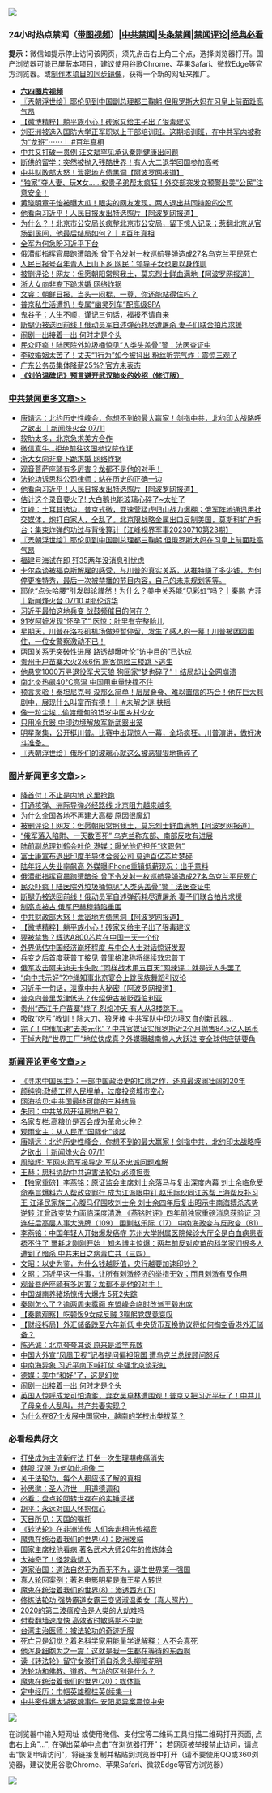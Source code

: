 ![](https://raw.githubusercontent.com/jsvpn/jsproxy/dev/64photo/fqnews-qr.jpg)

<div id="tt">
<h3>24小时热点禁闻（<a href="https://aaa.v2dns.tk/?QAjUl=BgRp5UNKRn&T5Vk=fPVH&Q59Ab=WxGE" target="_blank">带图视频</a>）|<a href="#%E4%B8%AD%E5%85%B1%E7%A6%81%E9%97%BB%E6%9B%B4%E5%A4%9A%E6%96%87%E7%AB%A0">中共禁闻</a>|<a href="#%E5%9B%BE%E7%89%87%E6%96%B0%E9%97%BB%E6%9B%B4%E5%A4%9A%E6%96%87%E7%AB%A0">头条禁闻</a>|<a href="#%E6%96%B0%E9%97%BB%E8%AF%84%E8%AE%BA%E6%9B%B4%E5%A4%9A%E6%96%87%E7%AB%A0">禁闻评论|<a href="#%E5%BF%85%E7%9C%8B%E7%BB%8F%E5%85%B8%E5%A5%BD%E6%96%87">经典必看</a></h3>
<div><b>提示：</b>微信如提示停止访问该网页，须先点击右上角三个点，选择浏览器打开。国产浏览器可能已屏蔽本项目，建议使用谷歌Chrome、苹果Safari、微软Edge等官方浏览器。或<a href="%E5%88%B6%E4%BD%9Cgit%E7%A6%81%E9%97%BB%E9%95%9C%E5%83%8F.md">制作本项目的同步镜像</a>，获得一个新的网址来推广。</div>
<ul>
<li><b><a href="http://d2.v2rss.gq/64.mp4" target="_blank">六四图片视频</a></b></li>
<li><a href="/cbnews/20230711/1906515.md">〖兲朝浮世绘〗耶伦见到中国副总理都三鞠躬 但俄罗斯大妈在习皇上前面趾高气昂</a></li>
<li><a href="/topimagenews/20230711/1906558.md">【微博精粹】躺平族小心！砖家又给主子出了狠毒建议</a></li>
<li><a href="/sohnews/20230711/1906522.md">刘亚洲被选入国防大学正军职以上干部培训班。这期培训班，在中共军内被称为“龙班”⋯⋯｜ #百年真相</a></li>
<li><a href="/baitai/20230711/1906680.md">中共又打破一贯例 汪文斌罕见承认秦刚健康出问题</a></li>
<li><a href="/cnnews/20230711/1906631.md">断供的留学：突然被抛入残酷世界！有人大二退学回国参加高考</a></li>
<li><a href="/topimagenews/20230711/1906583.md">中共财政部大怒！泄密地方债黑洞【阿波罗网报道】</a></li>
<li><a href="/sohnews/20230711/1906762.md">“独家”夺人妻、玩❌女……权贵子弟帮太疯狂！外交部突发文预警赴美“公民”注意安全！</a></li>
<li><a href="/yule/20230711/1906573.md">黄晓明章子怡被曝大瓜！眼尖的网友发现，两人退出共同持股的公司</a></li>
<li><a href="/cbnews/20230711/1906629.md">他看向习近平！人民日报发出特选照片【阿波罗网报道】</a></li>
<li><a href="/sohnews/20230711/1906694.md">为什么？！北京市公安局长疯整北京市公安局，留下惊人记录；惹翻北京从官场到民间，他最后结局如何？｜ #百年真相</a></li>
<li><a href="/ccpdope/20230711/1906789.md">全军为何急盼习近平下台</a></li>
<li><a href="/topimagenews/20230711/1906661.md">俄潜艇指挥官晨跑遭暗杀 曾下令发射一枚巡航导弹造成27名乌克兰平民死亡</a></li>
<li><a href="/headline/20230711/1906678.md">人民日报号召年青人上山下乡 网民：领导子女也要以身作则</a></li>
<li><a href="/topimagenews/20230712/1906818.md">被删评论！网友：但愿朝阳常照我土，莫忘烈士鲜血满地【阿波罗网报道】</a></li>
<li><a href="/cbnews/20230711/1906781.md">浙大女向非裔下跪求婚 网络炸锅</a></li>
<li><a href="/sohnews/20230711/1906697.md">文睿：朝鲜日报，当头一闷棍，一尊，你还能站得住吗？</a></li>
<li><a href="/worldnews/20230711/1906616.md">普京私生活遭扒！专属“幽灵列车”配高级SPA</a></li>
<li><a href="/lifebaike/20230711/1906663.md">鬼谷子：人生不顺，谨记三句话，福报不请自来</a></li>
<li><a href="/topimagenews/20230711/1906595.md">断腿仍被送回前线！俄动员军自述弹药耗尽遭屠杀 妻子们联合拍片求援</a></li>
<li><a href="/comments/20230711/1906597.md">闹剧一出接着一出 何时才是个头</a></li>
<li><a href="/topimagenews/20230711/1906637.md">民众吓疯！陆医院外垃圾桶惊见“人类头盖骨”警：法医查证中</a></li>
<li><a href="/yule/20230711/1906641.md">李玟婚姻太苦了！丈夫“1行为”如今被抖出 粉丝听完气炸：震惊三观了</a></li>
<li><a href="/headline/20230711/1906798.md">广东公务员集体降薪25%? 官方未表态</a></li>
<li><b><a href="/comments/20200207/1272816.md" target="_blank">《刘伯温碑记》预言避开武汉肺炎的妙招（修订版）</a></b></li>
</ul>
</div>

<div class="catlist">
<h3><a href="/cbnews/" target="_blank">中共禁闻</a><span><a href="/cbnews/" target="_blank" rel="nofollow">更多文章>></a></span></h3>
<ul>
<li><a href="/comments/20230712/1906894.md" target="_blank">唐靖远：北约历史性峰会，你想不到的最大赢家！剑指中共，北约印太战略呼之欲出 ｜新闻烽火台 07/11</a></li>
<li><a href="/cbnews/20230712/1906857.md" target="_blank">软肋太多，北京急求美方合作</a></li>
<li><a href="/cbnews/20230712/1906856.md" target="_blank">微信真牛…拒绝前往这国参议院作证</a></li>
<li><a href="/cbnews/20230711/1906781.md" target="_blank">浙大女向非裔下跪求婚 网络炸锅</a></li>
<li><a href="/comments/20230711/1906753.md" target="_blank">观音菩萨座骑有多厉害？龙都不是他的对手！</a></li>
<li><a href="/cbnews/20230711/1906731.md" target="_blank">法轮功诉思科公司律师：站在历史的正确一边</a></li>
<li><a href="/cbnews/20230711/1906629.md" target="_blank">他看向习近平！人民日报发出特选照片【阿波罗网报道】</a></li>
<li><a href="/cbnews/20230711/1906615.md" target="_blank">估计这个录音要火了! 大白鹅也能玻璃心碎了~太扯了</a></li>
<li><a href="/cbnews/20230711/1906549.md" target="_blank">江峰：土耳其选边，普京式微，亚速营猛虎归山战力爆棚；俄军阵地通讯用社交媒体，炮打自家人，全乱了。北京限战略金属出口反制美国，莫斯科扩产拆台；集束炸弹的功过与背後算计【江峰视界军事20230710第23期】</a></li>
<li><a href="/cbnews/20230711/1906515.md" target="_blank">〖兲朝浮世绘〗耶伦见到中国副总理都三鞠躬 但俄罗斯大妈在习皇上前面趾高气昂</a></li>
<li><a href="/cbnews/20230711/1906509.md" target="_blank">福建号海试在即 歼35两年没消息引忧虑</a></li>
<li><a href="/comments/20230711/1906493.md" target="_blank">卡尔森谈被福克斯解雇的感受，与川普的真实关系，从推特赚了多少钱，为何停更推特秀，最后一次被禁播的节目内容，自己的未来规划等等。</a></li>
<li><a href="/comments/20230711/1906481.md" target="_blank">耶伦“点头哈腰”引发舆论譁然！为什么？美中关系能“见彩虹”吗？｜秦鹏 方菲 ｜新闻烽火台 07/10 #耶伦访华</a></li>
<li><a href="/cbnews/20230711/1906476.md" target="_blank">习近平最怕这地兵变 战鼓频催目的何在？</a></li>
<li><a href="/cbnews/20230711/1906453.md" target="_blank">91岁阿嬷发现“怀孕了” 医惊：肚里有完整胎儿</a></li>
<li><a href="/comments/20230711/1906443.md" target="_blank">星期天，川普在洛杉矶机场做短暂停留，发生了感人的一幕！川普被团团围住，一位女警察激动不已！</a></li>
<li><a href="/cbnews/20230710/1906369.md" target="_blank">两国关系无突破性进展 路透却曝叶伦“访中目的”已达成</a></li>
<li><a href="/cbnews/20230710/1906368.md" target="_blank">贵州千户苗寨大火2死6伤 旅客惊险三楼跳下逃生</a></li>
<li><a href="/cbnews/20230710/1906344.md" target="_blank">他悬赏1000万寻退役军犬天狼 狗回家“梦也碎了”！结局却让全网崩溃</a></li>
<li><a href="/cbnews/20230710/1906327.md" target="_blank">南北炎热飙40℃高温 中国用电量快撑不住</a></li>
<li><a href="/comments/20230710/1906311.md" target="_blank">预言灵验！泰坦尼克号 没那么简单！层层叠叠、难以置信的巧合！他在巨大悲剧中，展现什么叫富而有德！｜ #未解之谜 扶摇</a></li>
<li><a href="/cbnews/20230710/1906234.md" target="_blank">像一粒尘埃…偷渡缅甸的15岁中国乡村少女</a></li>
<li><a href="/cbnews/20230710/1906201.md" target="_blank">只用冷兵器 中印边境解放军新武器出笼</a></li>
<li><a href="/comments/20230710/1906186.md" target="_blank">明星聚集，公开挺川普。比赛中出现惊人一幕，全场疯狂。川普演讲，做好决斗准备。</a></li>
<li><a href="/cbnews/20230710/1906176.md" target="_blank">〖兲朝浮世绘〗俄粉们的玻璃心就这么被恶狠狠地撕碎了</a></li>

</ul>
</div>
<div class="catlist">
<h3><a href="/topimagenews/" target="_blank">图片新闻</a><span><a href="/topimagenews/" target="_blank" rel="nofollow">更多文章>></a></span></h3>
<ul>
<li><a href="/topimagenews/20230712/1906902.md" target="_blank">降首付！不止是内地 这里抢跑</a></li>
<li><a href="/topimagenews/20230712/1906901.md" target="_blank">打通核弹、洲际导弹必经路线 北京阻力越来越多</a></li>
<li><a href="/topimagenews/20230712/1906895.md" target="_blank">为什么全国各地不再建大高楼 原因很魔幻</a></li>
<li><a href="/topimagenews/20230712/1906818.md" target="_blank">被删评论！网友：但愿朝阳常照我土，莫忘烈士鲜血满地【阿波罗网报道】</a></li>
<li><a href="/topimagenews/20230711/1906752.md" target="_blank">“俄军落入陷阱、一天数百死” 乌克兰称东部、南部反攻有进展</a></li>
<li><a href="/topimagenews/20230711/1906719.md" target="_blank">陆前副总理刘鹤会叶伦 港媒：曝光他仍担任“这职务”</a></li>
<li><a href="/topimagenews/20230711/1906705.md" target="_blank">富士康宣布退出印度半导体合资公司 莫迪百亿芯片梦碎</a></li>
<li><a href="/topimagenews/20230711/1906704.md" target="_blank">陆年轻人失业率飙高 外媒曝iPhone重镇低薪现况：出乎意料</a></li>
<li><a href="/topimagenews/20230711/1906661.md" target="_blank">俄潜艇指挥官晨跑遭暗杀 曾下令发射一枚巡航导弹造成27名乌克兰平民死亡</a></li>
<li><a href="/topimagenews/20230711/1906637.md" target="_blank">民众吓疯！陆医院外垃圾桶惊见“人类头盖骨”警：法医查证中</a></li>
<li><a href="/topimagenews/20230711/1906595.md" target="_blank">断腿仍被送回前线！俄动员军自述弹药耗尽遭屠杀 妻子们联合拍片求援</a></li>
<li><a href="/topimagenews/20230711/1906584.md" target="_blank">制高点被占 俄军巴赫穆特陷重围</a></li>
<li><a href="/topimagenews/20230711/1906583.md" target="_blank">中共财政部大怒！泄密地方债黑洞【阿波罗网报道】</a></li>
<li><a href="/topimagenews/20230711/1906558.md" target="_blank">【微博精粹】躺平族小心！砖家又给主子出了狠毒建议</a></li>
<li><a href="/topimagenews/20230711/1906519.md" target="_blank">要被禁售？辉达A800芯片在中国一天一个价</a></li>
<li><a href="/topimagenews/20230711/1906497.md" target="_blank">外界低估中国经济崩坏程度 与中企人士对话惊讶发现</a></li>
<li><a href="/topimagenews/20230710/1906316.md" target="_blank">兵变之后首度获普丁接见 普里格津称将继续效忠普丁</a></li>
<li><a href="/topimagenews/20230710/1906292.md" target="_blank">俄军攻击阿夫迪夫卡失败 “同样战术用五百天”网辣评：就是送人头罢了</a></li>
<li><a href="/topimagenews/20230710/1906291.md" target="_blank">“向中共示好”?冲绳知事北京宴会上跳民族舞蹈引议论</a></li>
<li><a href="/topimagenews/20230710/1906245.md" target="_blank">习近平一句话，泄露中共大秘密【阿波罗网报道】</a></li>
<li><a href="/topimagenews/20230710/1906215.md" target="_blank">普京向普里戈津低头？传绍伊古被贬西伯利亚</a></li>
<li><a href="/topimagenews/20230710/1906208.md" target="_blank">贵州“西江千户苗寨”烧了 烈焰冲天 有人从3楼跳下…</a></li>
<li><a href="/topimagenews/20230710/1906200.md" target="_blank">吸取“吃亏”教训！除大刀、狼牙棒 中共军队中印边境又自创新武器…</a></li>
<li><a href="/topimagenews/20230710/1906193.md" target="_blank">完了！中俄加速“去美元化”？中共官媒证实俄罗斯近2个月抛售84.5亿人民币</a></li>
<li><a href="/topimagenews/20230710/1906181.md" target="_blank">干掉大陆“世界工厂”地位快成真？外媒曝越南惊人大跃进 变全球供应链要角</a></li>

</ul>
</div>
<div class="catlist">
<h3><a href="/comments/" target="_blank">新闻评论</a><span><a href="/comments/" target="_blank" rel="nofollow">更多文章>></a></span></h3>
<ul>
<li><a href="/comments/20230712/1906918.md" target="_blank">《寻求中国民主》：一部中国政治史的扛鼎之作，还原最波澜壮阔的20年</a></li>
<li><a href="/comments/20230712/1906917.md" target="_blank">颜纯钩:政绩工程人民埋单，过度投资城市空心</a></li>
<li><a href="/comments/20230712/1906907.md" target="_blank">网海拾贝:中共国最终可能的三种结局</a></li>
<li><a href="/comments/20230712/1906905.md" target="_blank">朱同：中共放风开征房地产税？</a></li>
<li><a href="/comments/20230712/1906904.md" target="_blank">名家专栏:高粮价是否会成为革命火种？</a></li>
<li><a href="/comments/20230712/1906903.md" target="_blank">观雨堂主：从人民币“国际化”谈起</a></li>
<li><a href="/comments/20230712/1906894.md" target="_blank">唐靖远：北约历史性峰会，你想不到的最大赢家！剑指中共，北约印太战略呼之欲出 ｜新闻烽火台 07/11</a></li>
<li><a href="/comments/20230712/1906881.md" target="_blank">周晓辉: 军网火箭军报导少 军队不忠诚问题难解</a></li>
<li><a href="/comments/20230712/1906880.md" target="_blank">王赫：思科协助中共迫害法轮功 必须担责</a></li>
<li><a href="/comments/20230712/1906872.md" target="_blank">【独家重磅】李燕铭：原证监会主席刘士余落马与复出深度内幕 刘士余临危受命奉旨爆料六人帮政变罪行 成为江派眼中钉 赵乐际伙同江苏帮上海帮反扑习王 江泽民家族三心腹马仔围攻刘士余 刘士余四年后复出昭示中南海搏杀态势逆转 江曾政变势力面临深度清洗 《燕铭时评》四年前独家重磅消息获验证 习连任后高层人事大洗牌（109） 围剿赵乐际（17） 中南海政变与反政变（81）</a></li>
<li><a href="/comments/20230711/1906809.md" target="_blank">李燕铭：中国年轻人开始爆发癌症 苏州大学附属医院候诊大厅全是白血病患者 捂不住了 噩耗才刚刚开始！知名博主惊爆：两年前反对疫苗的科学家们很多人遭到了暗杀 中共末日之病毒亡共（三四）</a></li>
<li><a href="/comments/20230711/1906759.md" target="_blank">文昭：以史为鉴，为什么钱越贬值，央行越要加速印钞？</a></li>
<li><a href="/comments/20230711/1906758.md" target="_blank">文昭：习近平这一件事，让所有刺激经济的举措无效；而且刺激有反作用</a></li>
<li><a href="/comments/20230711/1906753.md" target="_blank">观音菩萨座骑有多厉害？龙都不是他的对手！</a></li>
<li><a href="/comments/20230711/1906743.md" target="_blank">中国湖南养猪场惊传大爆炸 5死2失踪</a></li>
<li><a href="/comments/20230711/1906742.md" target="_blank">秦刚怎么了？逾两周未露面 东盟峰会临时改派王毅出席</a></li>
<li><a href="/comments/20230711/1906741.md" target="_blank">【秦鹏观察】吃顿饭9女成反贼 3鞠躬党媒竟哀叹</a></li>
<li><a href="/comments/20230711/1906727.md" target="_blank">【财经拆局】外汇储备跌至六年新低 中央货币互换协议将如何掏空香港外汇储备？</a></li>
<li><a href="/comments/20230711/1906723.md" target="_blank">陈光诚：北京夸夸其谈 原来是滥竽充数</a></li>
<li><a href="/comments/20230711/1906717.md" target="_blank">中国大外宣“凤凰卫视”记者提问偏袒俄国 遭乌克兰总统顾问怒斥</a></li>
<li><a href="/comments/20230711/1906682.md" target="_blank">中南海异象 习近平南下喊打仗 李强北京谈彩虹</a></li>
<li><a href="/comments/20230711/1906623.md" target="_blank">德媒：美中“和好”了，这是幻觉</a></li>
<li><a href="/comments/20230711/1906597.md" target="_blank">闹剧一出接着一出 何时才是个头</a></li>
<li><a href="/comments/20230711/1906594.md" target="_blank">英国人惊呼成龙可怕渣爹，弃女吴卓林遭围观！普京又把习近平玩了！中共儿子母亲仆人乱叫，共产共妻实现？</a></li>
<li><a href="/comments/20230711/1906561.md" target="_blank">为什么在87个发展中国家中，越南的学校出类拔萃？</a></li>

</ul>
</div>

<div class="catlist">
<h3>必看经典好文</h3>
<ul>
<li><a href="/cbnews/20210810/1603566.md" target="_blank">打坐成为主流新疗法 打坐一次生理期疼痛消失</a></li>
<li><a href="/bannedvideo/20220321/1707657.md" target="_blank">韩服 汉服 为何如此相像 二</a></li>
<li><a href="/topimagenews/20161125/619230.md" target="_blank">关于法轮功，每个人都应该了解的真相</a></li>
<li><a href="/comments/20210216/1488350.md" target="_blank">孙思邈：圣人济世　用道德调和</a></li>
<li><a href="/comments/20211129/1658340.md" target="_blank">必看：盘点轮回转世存在的实锤证据</a></li>
<li><a href="/comments/20180624/961987.md" target="_blank">胡平：永远对国人怀抱信心</a></li>
<li><a href="/tculture/20180919/1000196.md" target="_blank">天目所见：天国的嘱托</a></li>
<li><a href="/comments/20210509/1542786.md" target="_blank">《转法轮》在非洲流传 人们奔走相告传福音</a></li>
<li><a href="/topimagenews/20180522/946266.md" target="_blank">魔鬼在统治着我们的世界(4)：欧洲发端</a></li>
<li><a href="/cbnews/20220514/1732764.md" target="_blank">国家主席找他看病 著名武术大师26年的修炼体会</a></li>
<li><a href="/ccpdope/20200907/1392129.md" target="_blank">太神奇了！怪梦救情人</a></li>
<li><a href="/comments/20220722/1761708.md" target="_blank">道家治国：道法自然无为而无不为，诞生世界第一强国</a></li>
<li><a href="/comments/20200523/1332915.md" target="_blank">真人轮回案例：著名电影明星是海王星人转世</a></li>
<li><a href="/topimagenews/20180527/948714.md" target="_blank">魔鬼在统治着我们的世界(8)：渗透西方(下)</a></li>
<li><a href="/cbnews/20211127/1658400.md" target="_blank">修炼法轮功 强势霸道女霸王变贤淑温柔女（真人照片）</a></li>
<li><a href="/comments/20200712/1359432.md" target="_blank">2020的第二波瘟疫会是人类的大劫难吗</a></li>
<li><a href="/comments/20210630/1485911.md" target="_blank">付费翻墙速度快 高效省时敏感期不中断</a></li>
<li><a href="/comments/20200801/1373219.md" target="_blank">台湾主治医师：被法轮功的奇迹折服</a></li>
<li><a href="/comments/20200704/1355375.md" target="_blank">死亡只是幻觉？着名科学家用能量学说解释：人不会真死</a></li>
<li><a href="/topimagenews/20210219/1489990.md" target="_blank">他浑身细胞为之一震：这就是我一生都在等待的东西啊</a></li>
<li><a href="/comments/20190512/1127015.md" target="_blank">读《转法轮》留守女孩打消自杀念头柳暗花明</a></li>
<li><a href="/comments/20220329/1711172.md" target="_blank">法轮功和佛教、道教、气功的区别是什么？</a></li>
<li><a href="/comments/20180725/976787.md" target="_blank">魔鬼在统治着我们的世界(20)：媒体篇</a></li>
<li><a href="/tculture/20161028/606931.md" target="_blank">定中经历：巾帼英雄穆桂英(续集一)</a></li>
<li><a href="/ccpdope/20220806/1768044.md" target="_blank">中共密件爆太湖冤魂事件 安阳灵异案震惊中央</a></li>

</ul>
</div>

![](https://raw.githubusercontent.com/jsvpn/jsproxy/dev/64photo/fqnews-qr.jpg)

在浏览器中输入短网址 或使用微信、支付宝等二维码工具扫描二维码打开页面, 点击右上角"...", 在弹出菜单中点击“在浏览器打开”； 若网页被举报禁止访问，请点击“恢复申请访问”，将链接复制并粘贴到浏览器中打开（请不要使用QQ或360浏览器，建议使用谷歌Chrome、苹果Safari、微软Edge等官方浏览器）

![](https://raw.githubusercontent.com/jsvpn/jsproxy/dev/64photo/wx.jpg)